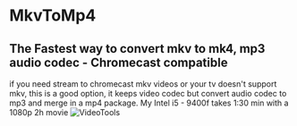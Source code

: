 # MkvToMp4
The Fastest way to convert mkv to mk4, mp3 audio codec - Chromecast compatible
--------------------------------
if you need stream to chromecast mkv videos or your tv doesn't support mkv, this is a good option, it keeps video codec but
convert audio codec to mp3 and merge in a mp4 package.
My Intel i5 - 9400f takes 1:30 min with a  1080p 2h movie
![VideoTools](https://user-images.githubusercontent.com/14913070/60563032-a6d47800-9d1f-11e9-928e-63eb93683f43.png)

